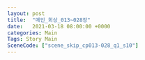 ```yaml
---
layout: post
title:  "메인_회상_013~028장"
date:   2021-03-18 08:00:00 +0000
categories: Main
Tags: Story Main
SceneCode: ["scene_skip_cp013-028_q1_s10"]
---
```

